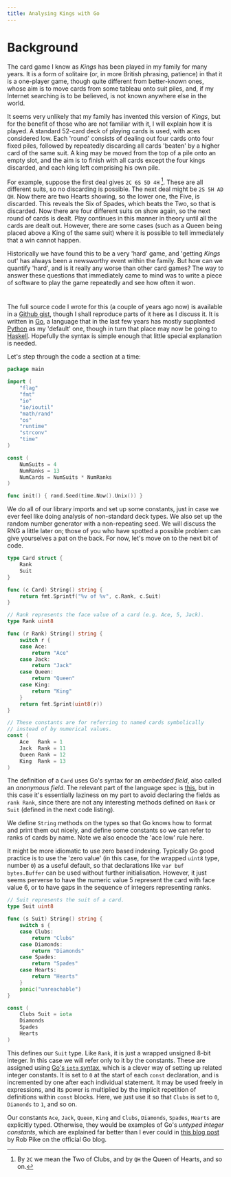 ```yaml
---
title: Analysing Kings with Go
---
```


# Background

The card game I know as *Kings* has been played in my family for many
years.  It is a form of solitaire (or, in more British phrasing,
patience) in that it is a one-player game, though quite different from
better-known ones, whose aim is to move cards from some tableau onto
suit piles, and, if my Internet searching is to be believed, is not
known anywhere else in the world.

It seems very unlikely that my family has invented this version of
*Kings*, but for the benefit of those who are not familiar with it, I
will explain how it is played.  A standard 52-card deck of playing
cards is used, with aces considered low.  Each 'round' consists of
dealing out four cards onto four fixed piles, followed by repeatedly
discarding all cards 'beaten' by a higher card of the same suit.  A
king may be moved from the top of a pile onto an empty slot, and the
aim is to finish with all cards except the four kings discarded, and
each king left comprising his own pile.

For example, suppose the first deal gives `2C 6S 5D 4H`
[^card-shorthand].  These are all different suits, so no discarding is
possible.  The next deal might be `2S 5H AD QH`. Now there are two
Hearts showing, so the lower one, the Five, is discarded.  This
reveals the Six of Spades, which beats the Two, so that is discarded.
Now there are four different suits on show again, so the next round of
cards is dealt.  Play continues in this manner in theory until all the
cards are dealt out.  However, there are some cases (such as a Queen
being placed above a King of the same suit) where it is possible to
tell immediately that a win cannot happen.

Historically we have found this to be a very 'hard' game, and 'getting
*Kings* out' has always been a newsworthy event within the family.
But how can we quantify 'hard', and is it really any worse than other
card games?  The way to answer these questions that immediately came
to mind was to write a piece of software to play the game repeatedly
and see how often it won.

#

The full source code I wrote for this (a couple of years ago now) is
available in a [Github gist][gist], though I shall reproduce parts of
it here as I discuss it.  It is written in [Go], a language that in
the last few years has mostly supplanted [Python] as my 'default' one,
though in turn that place may now be going to [Haskell].  Hopefully
the syntax is simple enough that little special explanation is needed.

Let's step through the code a section at a time:

~~~go
package main

import (
	"flag"
	"fmt"
	"io"
	"io/ioutil"
	"math/rand"
	"os"
	"runtime"
	"strconv"
	"time"
)

const (
	NumSuits = 4
	NumRanks = 13
	NumCards = NumSuits * NumRanks
)

func init() { rand.Seed(time.Now().Unix()) }
~~~

We do all of our library imports and set up some constants, just in
case we ever feel like doing analysis of non-standard deck types.  We
also set up the random number generator with a non-repeating seed.  We
will discuss the RNG a little later on; those of you who have spotted
a possible problem can give yourselves a pat on the back.  For now,
let's move on to the next bit of code.

~~~go
type Card struct {
	Rank
	Suit
}

func (c Card) String() string {
	return fmt.Sprintf("%v of %v", c.Rank, c.Suit)
}

// Rank represents the face value of a card (e.g. Ace, 5, Jack).
type Rank uint8

func (r Rank) String() string {
	switch r {
	case Ace:
		return "Ace"
	case Jack:
		return "Jack"
	case Queen:
		return "Queen"
	case King:
		return "King"
	}
	return fmt.Sprint(uint8(r))
}

// These constants are for referring to named cards symbolically
// instead of by numerical values.
const (
	Ace   Rank = 1
	Jack  Rank = 11
	Queen Rank = 12
	King  Rank = 13
)
~~~

The definition of a `Card` uses Go's syntax for an *embedded field*,
also called an *anonymous field*.  The relevant part of the language
spec is [this][golang-embed], but in this case it's essentially
laziness on my part to avoid declaring the fields as `rank Rank`,
since there are not any interesting methods defined on `Rank` or
`Suit` (defined in the next code listing).

We define `String` methods on the types so that Go knows how to format
and print them out nicely, and define some constants so we can refer
to ranks of cards by name.  Note we also encode the 'ace low' rule
here.

It might be more idiomatic to use zero based indexing.  Typically Go
good practice is to use the 'zero value' (in this case, for the
wrapped `uint8` type, number `0`) as a useful default, so that
declarations like `var buf bytes.Buffer` can be used without further
initialisation.  However, it just seems perverse to have the numeric
value 5 represent the card with face value 6, or to have gaps in the
sequence of integers representing ranks.

~~~go
// Suit represents the suit of a card.
type Suit uint8

func (s Suit) String() string {
	switch s {
	case Clubs:
		return "Clubs"
	case Diamonds:
		return "Diamonds"
	case Spades:
		return "Spades"
	case Hearts:
		return "Hearts"
	}
	panic("unreachable")
}

const (
	Clubs Suit = iota
	Diamonds
	Spades
	Hearts
)
~~~

This defines our `Suit` type.  Like `Rank`, it is just a wrapped
unsigned 8-bit integer.  In this case we will refer only to it by the
constants. These are assigned using [Go's `iota` syntax][golang-iota],
which is a clever way of setting up related integer constants.  It is
set to `0` at the start of each `const` declaration, and is
incremented by one after each individual statement.  It may be used
freely in expressions, and its power is multiplied by the implicit
repetition of definitions within `const` blocks.  Here, we just use it
so that `Clubs` is set to `0`, `Diamonds` to `1`, and so on.

Our constants `Ace`, `Jack`, `Queen`, `King` and `Clubs`, `Diamonds`,
`Spades`, `Hearts` are explicitly typed.  Otherwise, they would be
examples of Go's *untyped integer constants*, which are explained far
better than I ever could in [this blog post][golang-const] by Rob Pike
on the official Go blog.


[^card-shorthand]:
    By `2C` we mean the Two of Clubs, and by `QH` the Queen of Hearts,
    and so on.

[gist]: https://gist.github.com/jshholland/3659087
[Go]: http://golang.org/
[Python]: https://www.python.org/
[Haskell]: http://www.haskell.org/haskellwiki/Haskell
[golang-embed]: http://golang.org/ref/spec#Struct_types
[golang-iota]: http://golang.org/ref/spec#Iota
[golang-const]: http://blog.golang.org/constants

